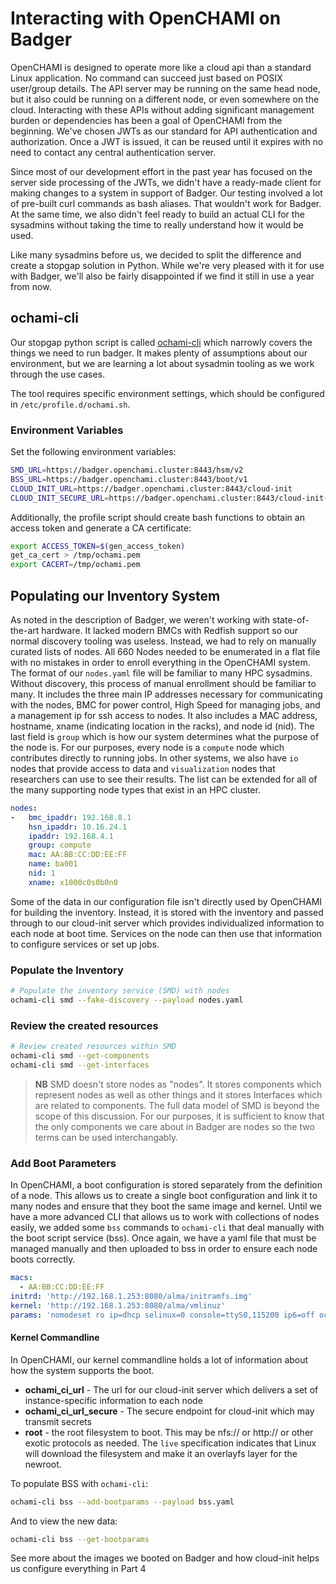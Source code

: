 # Interacting with OpenCHAMI on Badger

OpenCHAMI is designed to operate more like a cloud api than a standard Linux application.  No command can succeed just based on POSIX user/group details.  The API server may be running on the same head node, but it also could be running on a different node, or even somewhere on the cloud.  Interacting with these APIs without adding significant management burden or dependencies has been a goal of OpenCHAMI from the beginning.  We've chosen JWTs as our standard for API authentication and authorization.  Once a JWT is issued, it can be reused until it expires with no need to contact any central authentication server.

Since most of our development effort in the past year has focused on the server side processing of the JWTs, we didn't have a ready-made client for making changes to a system in support of Badger.  Our testing involved a lot of pre-built curl commands as bash aliases.  That wouldn't work for Badger.  At the same time, we also didn't feel ready to build an actual CLI for the sysadmins without taking the time to really understand how it would be used.

Like many sysadmins before us, we decided to split the difference and create a stopgap solution in Python.  While we're very pleased with it for use with Badger, we'll also be fairly disappointed if we find it still in use a year from now.


## ochami-cli

Our stopgap python script is called [ochami-cli](https://github.com/OpenCHAMI/ochami-cmdline) which narrowly covers the things we need to run badger.  It makes plenty of assumptions about our environment, but we are learning a lot about sysadmin tooling as we work through the use cases.

The tool requires specific environment settings, which should be configured in `/etc/profile.d/ochami.sh`.

### Environment Variables
Set the following environment variables:
```bash
SMD_URL=https://badger.openchami.cluster:8443/hsm/v2
BSS_URL=https://badger.openchami.cluster:8443/boot/v1
CLOUD_INIT_URL=https://badger.openchami.cluster:8443/cloud-init
CLOUD_INIT_SECURE_URL=https://badger.openchami.cluster:8443/cloud-init-secure
```

Additionally, the profile script should create bash functions to obtain an access token and generate a CA certificate:
```bash
export ACCESS_TOKEN=$(gen_access_token)
get_ca_cert > /tmp/ochami.pem
export CACERT=/tmp/ochami.pem
```


## Populating our Inventory System

As noted in the description of Badger, we weren't working with state-of-the-art hardware.  It lacked modern BMCs with Redfish support so our normal discovery tooling was useless.  Instead, we had to rely on manually curated lists of nodes.  All 660 Nodes needed to be enumerated in a flat file with no mistakes in order to enroll everything in the OpenCHAMI system.  The format of our `nodes.yaml` file will be familiar to many HPC sysadmins.  Without discovery, this process of manual enrollment should be familiar to many.  It includes the three main IP addresses necessary for communicating with the nodes, BMC for power control, High Speed for managing jobs, and a management ip for ssh access to nodes.  It also includes a MAC address, hostname, xname (indicating location in the racks), and node id (nid).  The last field is `group` which is how our system determines what the purpose of the node is.  For our purposes, every node is a `compute` node which contributes directly to running jobs.  In other systems, we also have `io` nodes that provide access to data and `visualization` nodes that researchers can use to see their results.  The list can be extended for all of the many supporting node types that exist in an HPC cluster.


```yaml
nodes:
-   bmc_ipaddr: 192.168.8.1
    hsn_ipaddr: 10.16.24.1
    ipaddr: 192.168.4.1
    group: compute
    mac: AA:BB:CC:DD:EE:FF
    name: ba001
    nid: 1
    xname: x1000c0s0b0n0
```

Some of the data in our configuration file isn't directly used by OpenCHAMI for building the inventory.  Instead, it is stored with the inventory and passed through to our cloud-init server which provides individualized information to each node at boot time. Services on the node can then use that information to configure services or set up jobs.


### Populate the Inventory
```bash
# Populate the inventory service (SMD) with nodes
ochami-cli smd --fake-discovery --payload nodes.yaml
```

### Review the created resources
```bash
# Review created resources within SMD
ochami-cli smd --get-components
ochami-cli smd --get-interfaces
```

> __NB__ SMD doesn't store nodes as "nodes".  It stores components which represent nodes as well as other things and it stores Interfaces which are related to components.  The full data model of SMD is beyond the scope of this discussion.  For our purposes, it is sufficient to know that the only components we care about in Badger are nodes so the two terms can be used interchangably.

### Add Boot Parameters

In OpenCHAMI, a boot configuration is stored separately from the definition of a node.  This allows us to create a single boot configuration and link it to many nodes and ensure that they boot the same image and kernel.  Until we have a more advanced CLI that allows us to work with collections of nodes easily, we added some `bss` commands to `ochami-cli` that deal manually with the boot script service (bss).  Once again, we have a yaml file that must be managed manually and then uploaded to bss in order to ensure each node boots correctly.

```yaml
macs:
  - AA:BB:CC:DD:EE:FF
initrd: 'http://192.168.1.253:8080/alma/initramfs.img'
kernel: 'http://192.168.1.253:8080/alma/vmlinuz'
params: 'nomodeset ro ip=dhcp selinux=0 console=ttyS0,115200 ip6=off ochami_ci_url=http://10.1.0.3:8081/cloud-init/ ochami_ci_url_secure=http://10.1.0.3:8081/cloud-init-secure/ network-config=disabled rd.shell root=live:http://192.168.1.253:8080/alma/rootfs'
```

#### Kernel Commandline

In OpenCHAMI, our kernel commandline holds a lot of information about how the system supports the boot.

* __ochami_ci_url__ - The url for our cloud-init server which delivers a set of instance-specific information to each node
* __ochami_ci_url_secure__ - The secure endpoint for cloud-init which may transmit secrets
* __root__ - the root filesystem to boot.  This may be nfs:// or http:// or other exotic protocols as needed.  The `live` specification indicates that Linux will download the filesystem and make it an overlayfs layer for the newroot.

To populate BSS with `ochami-cli`:
```bash
ochami-cli bss --add-bootparams --payload bss.yaml
```
And to view the new data:
```bash
ochami-cli bss --get-bootparams
```

See more about the images we booted on Badger and how cloud-init helps us configure everything in Part 4